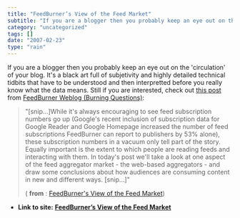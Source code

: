 ```yaml
---
title: "FeedBurner’s View of the Feed Market"
subtitle: "If you are a blogger then you probably keep an eye out on the 'circulation' of"
category: "uncategorized"
tags: []
date: "2007-02-23"
type: "rain"
---
```

If you are a blogger then you probably keep an eye out on the 'circulation' of
your blog. It's a black art full of subjetivity and highly detailed technical
tidbits that have to be understood and then interpretted before you really
know what the data means. Still if you are interested, check out [this
post](<http://feeds.feedburner.com/%7Er/BurnThisRSS2/%7E3/94307599/feedburners_view_of_the_feed_m.php>)
from [FeedBurner Weblog (Burning
Questions)](<http://blogs.feedburner.com/feedburner/>):

> "[snip…]While it's always encouraging to see feed subscription numbers go up
> (Google's recent inclusion of subscription data for Google Reader and Google
> Homepage increased the number of feed subscriptions FeedBurner can report to
> publishers by 53% alone), these subscription numbers in a vacuum only tell
> part of the story. Equally important is the extent to which people are
> reading feeds and interacting with them. In today's post we'll take a look
> at one aspect of the feed aggregator market - the web-based aggregators -
> and draw some conclusions about how audiences are consuming content in new
> and different ways. [snip…]"
>
> ( **from** : [FeedBurner's View of the Feed
> Market](<http://feeds.feedburner.com/%7Er/BurnThisRSS2/%7E3/94307599/feedburners_view_of_the_feed_m.php>))


* **Link to site:** **[FeedBurner’s View of the Feed Market](None)**